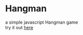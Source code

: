 # Hangman
 a simple javascript Hangman game  
 try it out [here](https://lil-miss-saigon.github.io/Hangman/)
